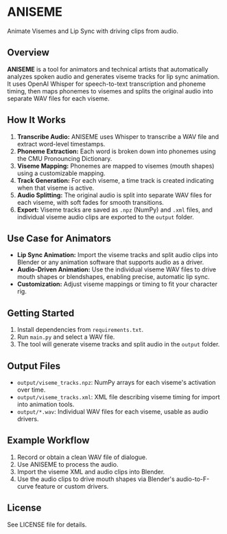 # ANISEME
Animate Visemes and Lip Sync with driving clips from audio.

## Overview

**ANISEME** is a tool for animators and technical artists that automatically analyzes spoken audio and generates viseme tracks for lip sync animation. It uses OpenAI Whisper for speech-to-text transcription and phoneme timing, then maps phonemes to visemes and splits the original audio into separate WAV files for each viseme.

## How It Works

1. **Transcribe Audio:** ANISEME uses Whisper to transcribe a WAV file and extract word-level timestamps.
2. **Phoneme Extraction:** Each word is broken down into phonemes using the CMU Pronouncing Dictionary.
3. **Viseme Mapping:** Phonemes are mapped to visemes (mouth shapes) using a customizable mapping.
4. **Track Generation:** For each viseme, a time track is created indicating when that viseme is active.
5. **Audio Splitting:** The original audio is split into separate WAV files for each viseme, with soft fades for smooth transitions.
6. **Export:** Viseme tracks are saved as `.npz` (NumPy) and `.xml` files, and individual viseme audio clips are exported to the `output` folder.

## Use Case for Animators

- **Lip Sync Animation:** Import the viseme tracks and split audio clips into Blender or any animation software that supports audio as a driver.
- **Audio-Driven Animation:** Use the individual viseme WAV files to drive mouth shapes or blendshapes, enabling precise, automatic lip sync.
- **Customization:** Adjust viseme mappings or timing to fit your character rig.

## Getting Started

1. Install dependencies from `requirements.txt`.
2. Run `main.py` and select a WAV file.
3. The tool will generate viseme tracks and split audio in the `output` folder.

## Output Files

- `output/viseme_tracks.npz`: NumPy arrays for each viseme's activation over time.
- `output/viseme_tracks.xml`: XML file describing viseme timing for import into animation tools.
- `output/*.wav`: Individual WAV files for each viseme, usable as audio drivers.

## Example Workflow

1. Record or obtain a clean WAV file of dialogue.
2. Use ANISEME to process the audio.
3. Import the viseme XML and audio clips into Blender.
4. Use the audio clips to drive mouth shapes via Blender's audio-to-F-curve feature or custom drivers.

## License

See LICENSE file for details.
